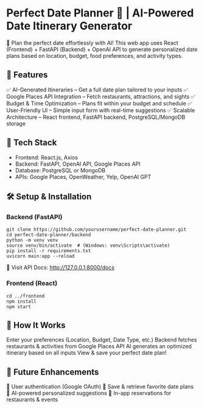 # Perfect Date Planner 💖 | AI-Powered Date Itinerary Generator
🚀 Plan the perfect date effortlessly with AI! This web app uses React (Frontend) + FastAPI (Backend) + OpenAI API to generate personalized date plans based on location, budget, food preferences, and activity types.

## 🌟 Features
✅ AI-Generated Itineraries – Get a full date plan tailored to your inputs
✅ Google Places API Integration – Fetch restaurants, attractions, and sights
✅ Budget & Time Optimization – Plans fit within your budget and schedule
✅ User-Friendly UI – Simple input form with real-time suggestions
✅ Scalable Architecture – React frontend, FastAPI backend, PostgreSQL/MongoDB storage

## 🔧 Tech Stack
- Frontend: React.js, Axios
- Backend: FastAPI, OpenAI API, Google Places API
- Database: PostgreSQL or MongoDB
- APIs: Google Places, OpenWeather, Yelp, OpenAI GPT

## 🛠 Setup & Installation
### Backend (FastAPI)
```
git clone https://github.com/yourusername/perfect-date-planner.git
cd perfect-date-planner/backend
python -m venv venv
source venv/bin/activate  # (Windows: venv\Scripts\activate)
pip install -r requirements.txt
uvicorn main:app --reload
```
📌 Visit API Docs: http://127.0.0.1:8000/docs

### Frontend (React)
```
cd ../frontend
npm install
npm start
```

## 🎯 How It Works
Enter your preferences (Location, Budget, Date Type, etc.)
Backend fetches restaurants & activities from Google Places API
AI generates an optimized itinerary based on all inputs
View & save your perfect date plan!

## 🚀 Future Enhancements
🔹 User authentication (Google OAuth)
🔹 Save & retrieve favorite date plans
🔹 AI-powered personalized suggestions
🔹 In-app reservations for restaurants & events
